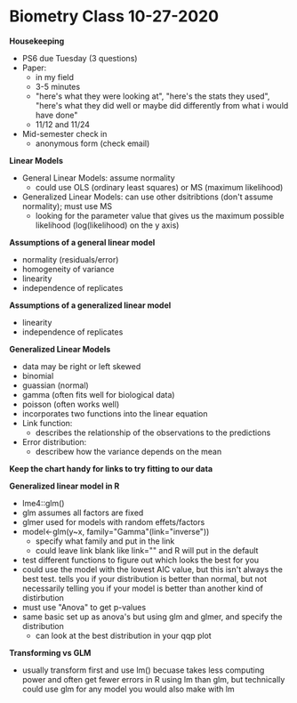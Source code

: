 # Biometry Class 10-27-2020

**Housekeeping**
- PS6 due Tuesday (3 questions)
- Paper:
  - in my field
  - 3-5 minutes
  - "here's what they were looking at", "here's the stats they used", "here's what they did well or maybe did differently from what i would have done"
  - 11/12 and 11/24
- Mid-semester check in
  - anonymous form (check email)

**Linear Models**
- General Linear Models: assume normality
  - could use OLS (ordinary least squares) or MS (maximum likelihood)
- Generalized Linear Models: can use other dsitribtions (don't assume normality); must use MS
  - looking for the parameter value that gives us the maximum possible likelihood (log(likelihood) on the y axis)

**Assumptions of a general linear model**
- normality (residuals/error)
- homogeneity of variance
- linearity
- independence of replicates

**Assumptions of a generalized linear model**
- linearity
- independence of replicates

**Generalized Linear Models**
- data may be right or left skewed
- binomial
- guassian (normal)
- gamma (often fits well for biological data)
- poisson (often works well)
- incorporates two functions into the linear equation
- Link function:
  - describes the relationship of the observations to the predictions
- Error distribution: 
  - describew how the variance depends on the mean

**Keep the chart handy for links to try fitting to our data**

**Generalized linear model in R**
- lme4::glm()
- glm assumes all factors are fixed
- glmer used for models with random effets/factors
- model<-glm(y~x, family="Gamma"(link="inverse"))
  - specify what family and put in the link
  - could leave link blank like link="" and R will put in the default
- test different functions to figure out which looks the best for you
- could use the model with the lowest AIC value, but this isn't always the best test. tells you if your distribution is better than normal, but not necessarily telling you if your model is better than another kind of distirbution
- must use "Anova" to get p-values
- same basic set up as anova's but using glm and glmer, and specify the distribution
  - can look at the best distribution in your qqp plot

**Transforming vs GLM**
- usually transform first and use lm() becuase takes less computing power and often get fewer errors in R using lm than glm, but technically could use glm for any model you would also make with lm







